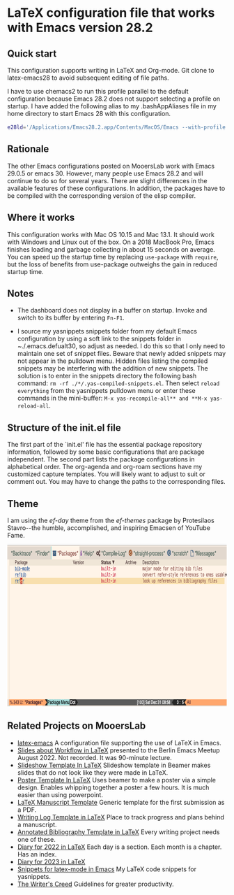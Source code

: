 # LaTeX configuration file that works with Emacs version 28.2

## Quick start
This configuration supports writing in LaTeX and Org-mode.
Git clone to latex-emacs28 to avoid subsequent editing of file paths.

I have to use chemacs2 to run this profile parallel to the default configuration because Emacs 28.2 does not support selecting a profile on startup.
I have added the following alias to my .bashAppAliases file in my home directory to start Emacs 28 with this configuration.

```bash
e28ld='/Applications/Emacs28.2.app/Contents/MacOS/Emacs --with-profile latex28 --debug-init'
```

## Rationale
The other Emacs configurations posted on MooersLab work with Emacs 29.0.5 or emacs 30. However, many people use Emacs 28.2 and will continue to do so for several years. There are slight differences in the available features of these configurations. In addition, the packages have to be compiled with the corresponding version of the elisp compiler.

## Where it works
This configuration works with Mac OS 10.15 and Mac 13.1. It should work with Windows and Linux out of the box. On a 2018 MacBook Pro, Emacs finishes loading and garbage collecting in about 15 seconds on average. You can speed up the startup time by replacing `use-package` with `require`, but the loss of benefits from use-package outweighs the gain in reduced startup time.

## Notes
- The dashboard does not display in a buffer on startup. Invoke and switch to its buffer by entering `Fn-F1`.

- I source my yasnippets snippets folder from my default Emacs configuration by using a soft link to the snippets folder in ~./.emacs.defualt30, so adjust as needed. I do this so that I only need to maintain one set of snippet files. Beware that newly added snippets may not appear in the pulldown menu. Hidden files listing the compiled snippets may be interfering with the addition of new snippets. The solution is to enter in the snippets directory the following bash command: `rm -rf ./*/.yas-compiled-snippets.el`. Then select `reload everything` from the yasnippets pulldown menu or enter these commands in the mini-buffer: `M-x yas-recompile-all** and **M-x yas-reload-all`.

## Structure of the init.el file
The first part of the `init.el' file has the essential package repository information, followed by some basic configurations that are package independent.
The second part lists the package configurations in alphabetical order.
The org-agenda and org-roam sections have my customized capture templates.
You will likely want to adjust to suit or comment out.
You may have to change the paths to the corresponding files.

## Theme
I am using the *ef-day* theme from the *ef-themes* package by Protesilaos Stavro--the humble, accomplished, and inspiring Emacsen of YouTube Fame.

<p align="center"><img src="./images/ef-day-example.png" alt="HTML5 Icon" style="width:819px;height:369px;"></p>


## Related Projects on MooersLab
- [latex-emacs](https://github.com/MooersLab/latex-emacs) A configuration file supporting the use of LaTeX in Emacs.
- [Slides about Workflow in LaTeX](https://github.com/MooersLab/BerlinEmacsAugust2022) presented to the Berlin Emacs Meetup August 2022. Not recorded. It was 90-minute lecture.
- [Slideshow Template In LaTeX](https://github.com/MooersLab/slideshowTemplateLaTeX) Slideshow template in Beamer makes slides that do not look like they were made in LaTeX.
- [Poster Template In LaTeX](https://github.com/MooersLab/posterInLaTeX) Uses beamer to make a poster via a simple design. Enables whipping together a poster a few hours. It is much easier than using powerpoint.
- [LaTeX Manuscript Template](https://github.com/MooersLab/manuscriptInLaTeX/edit/main/README.md) Generic template for the first submission as a PDF.
- [Writing Log Template in LaTeX](https://github.com/MooersLab/writingLogTemplate) Place to track progress and plans behind a manuscript.
- [Annotated Bibliography Template in LaTeX](https://github.com/MooersLab/annotatedBibliography) Every writing project needs one of these.
- [Diary for 2022 in LaTeX](https://github.com/MooersLab/diary2022inLaTeX) Each day is a section. Each month is a chapter. Has an index.
- [Diary for 2023 in LaTeX](https://github.com/MooersLab/diary2023inLaTeX) 
- [Snippets for latex-mode in Emacs](https://github.com/MooersLab/snippet-latex-mode) My LaTeX code snippets for yasnippets.
- [The Writer's Creed](https://github.com/MooersLab/thewriterslaw) Guidelines for greater productivity.

